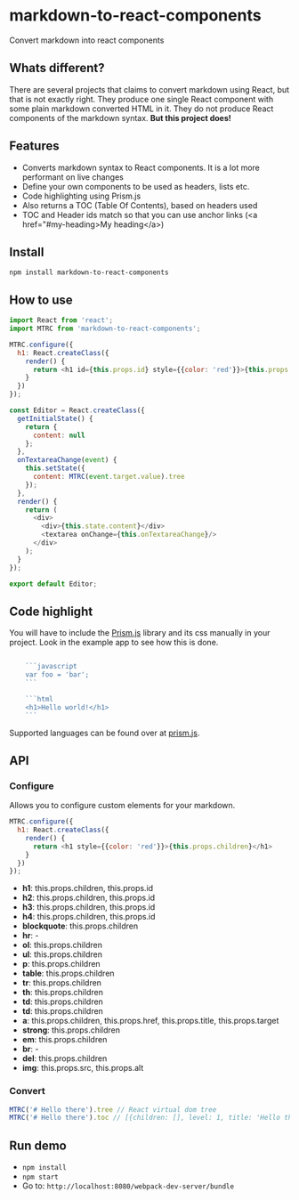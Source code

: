# markdown-to-react-components
Convert markdown into react components

## Whats different?
There are several projects that claims to convert markdown using React, but that is not exactly right. They produce one single React component with some plain markdown converted HTML in it. They do not produce React components of the markdown syntax. **But this project does!**

## Features
- Converts markdown syntax to React components. It is a lot more performant on live changes
- Define your own components to be used as headers, lists etc.
- Code highlighting using Prism.js
- Also returns a TOC (Table Of Contents), based on headers used
- TOC and Header ids match so that you can use anchor links (&lt;a href="#my-heading&gt;My heading&lt;/a&gt;)

## Install
`npm install markdown-to-react-components`

## How to use
```js
import React from 'react';
import MTRC from 'markdown-to-react-components';

MTRC.configure({
  h1: React.createClass({
    render() {
      return <h1 id={this.props.id} style={{color: 'red'}}>{this.props.children}</h1>
    }
  })
});

const Editor = React.createClass({
  getInitialState() {
    return {
      content: null
    };
  },
  onTextareaChange(event) {
    this.setState({
      content: MTRC(event.target.value).tree
    });
  },
  render() {
    return (
      <div>
        <div>{this.state.content}</div>
        <textarea onChange={this.onTextareaChange}/>
      </div>
    );
  }
});

export default Editor;
```

## Code highlight
You will have to include the [Prism.js](https://prismjs.com/) library and its css manually in your project. Look in the example app to see how this is done.

```js

    ```javascript
    var foo = 'bar';
    ```

    ```html
    <h1>Hello world!</h1>
    ```

```
Supported languages can be found over at [prism.js](https://prismjs.com/).

## API

### Configure
Allows you to configure custom elements for your markdown.

```js
MTRC.configure({
  h1: React.createClass({
    render() {
      return <h1 style={{color: 'red'}}>{this.props.children}</h1>
    }
  })
});
```

- **h1**: this.props.children, this.props.id
- **h2**: this.props.children, this.props.id
- **h3**: this.props.children, this.props.id
- **h4**: this.props.children, this.props.id
- **blockquote**: this.props.children
- **hr**: -
- **ol**: this.props.children
- **ul**: this.props.children
- **p**: this.props.children
- **table**: this.props.children
- **tr**: this.props.children
- **th**: this.props.children
- **td**: this.props.children
- **td**: this.props.children
- **a**: this.props.children, this.props.href, this.props.title, this.props.target
- **strong**: this.props.children
- **em**: this.props.children
- **br**: -
- **del**: this.props.children
- **img**: this.props.src, this.props.alt

### Convert
```js
MTRC('# Hello there').tree // React virtual dom tree
MTRC('# Hello there').toc // [{children: [], level: 1, title: 'Hello there', id: 'hello-there'}]
```

## Run demo
- `npm install`
- `npm start`
- Go to: `http://localhost:8080/webpack-dev-server/bundle`
